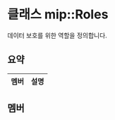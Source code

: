 # <a name="class-miproles"></a>클래스 mip::Roles 
데이터 보호를 위한 역할을 정의합니다.
  
## <a name="summary"></a>요약
 멤버                        | 설명                                
--------------------------------|---------------------------------------------
  
## <a name="members"></a>멤버
